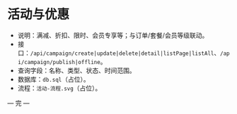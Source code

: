 # 活动与优惠

- 说明：满减、折扣、限时、会员专享等；与订单/套餐/会员等级联动。
- 接口：`/api/campaign/create|update|delete|detail|listPage|listAll`、`/api/campaign/publish|offline`。
- 查询字段：名称、类型、状态、时间范围。
- 数据库：`db.sql`（占位）。
- 流程：`活动-流程.svg`（占位）。

— 完 —